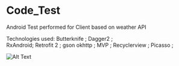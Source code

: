 # Code_Test
Android Test performed for Client based on weather API

Technologies used:
Butterknife    ; 
Dagger2 ;	
RxAndroid;
Retrofit 2	;
gson okhttp     ;
MVP	        ;
Recyclerview	;
Picasso	        ;


![Alt Text](http://i.giphy.com/3ornjRtXE7qUgFIhTW.gif)
 



